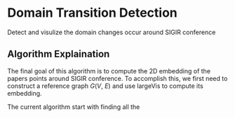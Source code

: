 # Domain Transition Detection

Detect and visulize the domain changes occur around SIGIR conference

## Algorithm Explaination

The final goal of this algorithm is to compute the 2D embedding of the papers points around SIGIR conference. To accomplish this, we first need to construct a reference graph $G(V,\ E)$ and use largeVis to compute its embedding.

The current algorithm start with finding all the 


